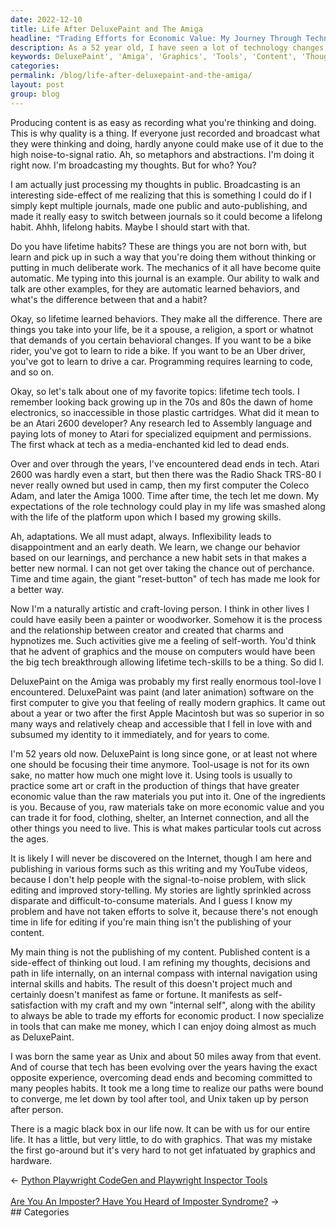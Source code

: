 ```yaml
---
date: 2022-12-10
title: Life After DeluxePaint and The Amiga
headline: "Trading Efforts for Economic Value: My Journey Through Technology Evolution"
description: As a 52 year old, I have seen a lot of technology changes over the years. My first love was DeluxePaint on the Amiga, a paint and animation software that gave me a real sense of modern graphics. I have adapted to using tools to make money, and now understand that my path is intertwined with the evolution of technology. This has allowed me to trade my efforts for economic value, and I am excited to share my journey and the magic black box that has changed my life.
keywords: DeluxePaint', 'Amiga', 'Graphics', 'Tools', 'Content', 'Thoughts', 'Decisions', 'Specialize', 'Evolution', 'Technology', 'Magic', 'Black Box', 'Economic Value
categories: 
permalink: /blog/life-after-deluxepaint-and-the-amiga/
layout: post
group: blog
---
```



Producing content is as easy as recording what you're thinking and doing. This
is why quality is a thing. If everyone just recorded and broadcast what they
were thinking and doing, hardly anyone could make use of it due to the high
noise-to-signal ratio. Ah, so metaphors and abstractions. I'm doing it right
now. I'm broadcasting my thoughts. But for who? You?

I am actually just processing my thoughts in public. Broadcasting is an
interesting side-effect of me realizing that this is something I could do if I
simply kept multiple journals, made one public and auto-publishing, and made it
really easy to switch between journals so it could become a lifelong habit.
Ahhh, lifelong habits. Maybe I should start with that.

Do you have lifetime habits? These are things you are not born with, but learn
and pick up in such a way that you're doing them without thinking or putting in
much deliberate work. The mechanics of it all have become quite automatic. Me
typing into this journal is an example. Our ability to walk and talk are other
examples, for they are automatic learned behaviors, and what's the difference
between that and a habit?

Okay, so lifetime learned behaviors. They make all the difference. There are
things you take into your life, be it a spouse, a religion, a sport or whatnot
that demands of you certain behavioral changes. If you want to be a bike rider,
you've got to learn to ride a bike. If you want to be an Uber driver, you've
got to learn to drive a car. Programming requires learning to code, and so on.

Okay, so let's talk about one of my favorite topics: lifetime tech tools. I
remember looking back growing up in the 70s and 80s the dawn of home
electronics, so inaccessible in those plastic cartridges. What did it mean to
be an Atari 2600 developer? Any research led to Assembly language and paying
lots of money to Atari for specialized equipment and permissions. The first
whack at tech as a media-enchanted kid led to dead ends.

Over and over through the years, I've encountered dead ends in tech. Atari 2600
was hardly even a start, but then there was the Radio Shack TRS-80 I never
really owned but used in camp, then my first computer the Coleco Adam, and
later the Amiga 1000. Time after time, the tech let me down. My expectations of
the role technology could play in my life was smashed along with the life of
the platform upon which I based my growing skills.

Ah, adaptations. We all must adapt, always. Inflexibility leads to
disappointment and an early death. We learn, we change our behavior based on
our learnings, and perchance a new habit sets in that makes a better new
normal. I can not get over taking the chance out of perchance. Time and time
again, the giant "reset-button" of tech has made me look for a better way.

Now I'm a naturally artistic and craft-loving person. I think in other lives I
could have easily been a painter or woodworker. Somehow it is the process and
the relationship between creator and created that charms and hypnotizes me.
Such activities give me a feeling of self-worth. You'd think that he advent of
graphics and the mouse on computers would have been the big tech breakthrough
allowing lifetime tech-skills to be a thing. So did I.

DeluxePaint on the Amiga was probably my first really enormous tool-love I
encountered. DeluxePaint was paint (and later animation) software on the first
computer to give you that feeling of really modern graphics. It came out about
a year or two after the first Apple Macintosh but was so superior in so many
ways and relatively cheap and accessible that I fell in love with and subsumed
my identity to it immediately, and for years to come.

I'm 52 years old now. DeluxePaint is long since gone, or at least not where one
should be focusing their time anymore. Tool-usage is not for its own sake, no
matter how much one might love it. Using tools is usually to practice some art
or craft in the production of things that have greater economic value than the
raw materials you put into it. One of the ingredients is you. Because of you,
raw materials take on more economic value and you can trade it for food,
clothing, shelter, an Internet connection, and all the other things you need to
live. This is what makes particular tools cut across the ages.

It is likely I will never be discovered on the Internet, though I am here and
publishing in various forms such as this writing and my YouTube videos, because
I don't help people with the signal-to-noise problem, with slick editing and
improved story-telling. My stories are lightly sprinkled across disparate and
difficult-to-consume materials. And I guess I know my problem and have not
taken efforts to solve it, because there's not enough time in life for editing
if you're main thing isn't the publishing of your content.

My main thing is not the publishing of my content. Published content is a
side-effect of thinking out loud. I am refining my thoughts, decisions and path
in life internally, on an internal compass with internal navigation using
internal skills and habits. The result of this doesn't project much and
certainly doesn't manifest as fame or fortune. It manifests as
self-satisfaction with my craft and my own "internal self", along with the
ability to always be able to trade my efforts for economic product. I now
specialize in tools that can make me money, which I can enjoy doing almost as
much as DeluxePaint.

I was born the same year as Unix and about 50 miles away from that event. And
of course that tech has been evolving over the years having the exact opposite
experience, overcoming dead ends and becoming committed to many peoples habits.
It took me a long time to realize our paths were bound to converge, me let down
by tool after tool, and Unix taken up by person after person.

There is a magic black box in our life now. It can be with us for our entire
life. It has a little, but very little, to do with graphics. That was my
mistake the first go-around but it's very hard to not get infatuated by
graphics and hardware.


<div class="arrow-links"><div class="post-nav-prev"><span class="arrow">&larr;&nbsp;</span><a href="/blog/python-playwright-codegen-and-playwright-inspector-tools/">Python Playwright CodeGen and Playwright Inspector Tools</a></div> &nbsp; <div class="post-nav-next"><a href="/blog/are-you-an-imposter-have-you-heard-of-imposter-syndrome/">Are You An Imposter? Have You Heard of Imposter Syndrome?</a><span class="arrow">&nbsp;&rarr;</span></div></div>
## Categories

<ul></ul>
